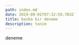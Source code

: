 ```yaml
---
path: index.md
date: 2019-09-01T07:12:59.703Z
title: baska bir deneme
description: tanim
---
```

deneme
